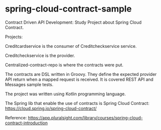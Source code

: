 # spring-cloud-contract-sample

Contract Driven API Development: Study Project about Spring Cloud Contract. 

Projects: 

Creditcardservice is the consumer of Creditcheckservice service.

Creditcheckservice is the provider.

Centralized-contract-repo is where the contracts were put.

The contracts are DSL written in Groovy. They define the expected provider API return when a mapped request is received.
It is covered REST API and Messages sample tests.

The project was written using Kotlin programming language.

The Spring lib that enable the use of contracts is Spring Cloud Contract: https://cloud.spring.io/spring-cloud-contract/

Reference: https://app.pluralsight.com/library/courses/spring-cloud-contract-introduction
